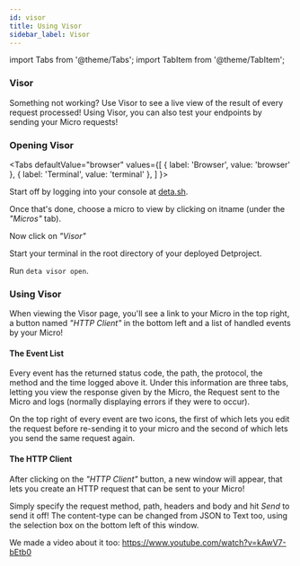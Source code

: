 ```yaml
---
id: visor
title: Using Visor
sidebar_label: Visor
---
```

import Tabs from '@theme/Tabs';
import TabItem from '@theme/TabItem';

### Visor

Something not working? Use Visor to see a live view of the result of every request processed! Using Visor, you can also test your endpoints by sending your Micro requests!

### Opening Visor
<Tabs 
    defaultValue="browser" 
    values={[
    { label: 'Browser', value: 'browser' },
    { label: 'Terminal', value: 'terminal' },
    ]
}>
<TabItem value="browser">

Start off by logging into your console at [deta.sh](https://deta.sh).

Once that's done, choose a micro to view by clicking on itname (under the _"Micros"_ tab).

Now click on _"Visor"_

</TabItem>
<TabItem value="terminal">

Start your terminal in the root directory of your deployed Detproject.

Run `deta visor open`.

</TabItem>
</Tabs>

### Using Visor
When viewing the Visor page, you'll see a link to your Micro in the top right, a button named _"HTTP Client"_ in the bottom left and a list of handled events by your Micro!

#### The Event List
Every event has the returned status code, the path, the protocol, the method and the time logged above it. Under this information are three  tabs, letting you view the response given by the Micro, the Request sent to the Micro and logs (normally displaying errors if they were to occur).

On the top right of every event are two icons, the first of which lets you edit the request before re-sending it to your micro and the second of which lets you send the same request again.

#### The HTTP Client
After clicking on the _"HTTP Client"_ button, a new window will appear, that lets you create an HTTP request that can be sent to your Micro!

Simply specify the request method, path, headers and body and hit _Send_ to send it off! The content-type can be changed from JSON to Text too, using the selection box on the bottom left of this window.

We made a video about it too: https://www.youtube.com/watch?v=kAwV7-bEtb0
